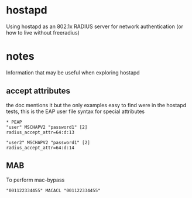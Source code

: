 hostapd
===

Using hostapd as an 802.1x RADIUS server for network authentication (or how to live without freeradius)

# notes

Information that may be useful when exploring hostapd

## accept attributes

the doc mentions it but the only examples easy to find were in the hostapd tests, this is the EAP user file syntax for special attributes
```
* PEAP
"user" MSCHAPV2 "password1" [2]
radius_accept_attr=64:d:13

"user2" MSCHAPV2 "password1" [2]
radius_accept_attr=64:d:14
```

## MAB

To perform mac-bypass
```
"001122334455" MACACL "001122334455"
```
